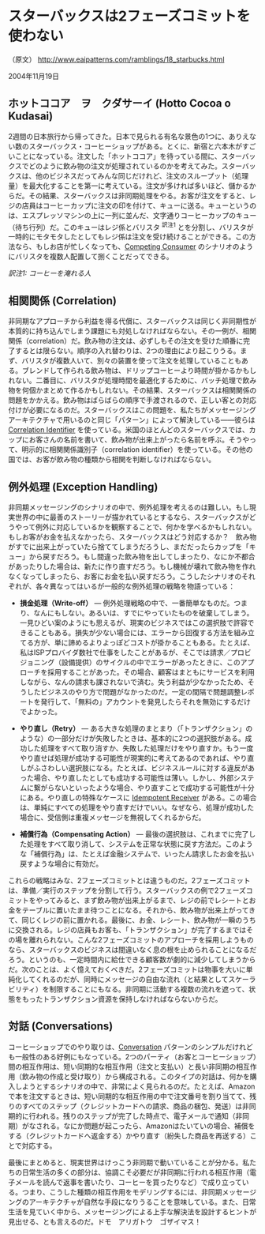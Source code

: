 # スターバックスは2フェーズコミットを使わない #
（原文） http://www.eaipatterns.com/ramblings/18_starbucks.html

2004年11月19日

## ホットココア　ヲ　クダサーイ (Hotto Cocoa o Kudasai) ##

2週間の日本旅行から帰ってきた。日本で見られる有名な景色の1つに、ありえない数のスターバックス・コーヒーショップがある。とくに、新宿と六本木がすごいことになっている。注文した「ホットココア」を待っている間に、スターバックスでどのように飲み物の注文が処理されているのかを考えてみた。スターバックスは、他のビジネスだってみんな同じだけれど、注文のスループット（処理量）を最大化することを第一に考えている。注文が多ければ多いほど、儲かるからだ。その結果、スターバックスは非同期処理をやる。お客が注文をすると、レジの店員はコーヒーカップに注文の印を付けて、キューに送る。キューというのは、エスプレッソマシンの上に一列に並んだ、文字通りコーヒーカップのキュー（待ち行列）だ。このキューはレジ係とバリスタ <sup>訳注1</sup> とを分割し、バリスタが一時的にモタモタしたとしてもレジ係は注文を受け続けることができる。この方法なら、もしお店が忙しくなっても、[Competing Consumer](http://www.eaipatterns.com/CompetingConsumers.html) のシナリオのようにバリスタを複数人配置して捌くことだってできる。

_訳注1: コーヒーを淹れる人_

## 相関関係 (Correlation) ##

非同期なアプローチから利益を得る代償に、スターバックスは同じく非同期性が本質的に持ち込んでしまう課題にも対処しなければならない。その一例が、相関関係（correlation）だ。飲み物の注文は、必ずしもその注文を受けた順番に完了するとは限らない。順序の入れ替わりは、2つの理由により起こりうる。まず、バリスタが複数人いて、別々の装置を使って注文を処理していることもある。ブレンドして作られる飲み物は、ドリップコーヒーより時間が掛かるかもしれない。二番目に、バリスタが処理時間を最適化するために、バッチ処理で飲み物を何個かまとめて作るかもしれない。その結果、スターバックスは相関関係の問題をかかえる。飲み物はばらばらの順序で手渡されるので、正しい客との対応付けが必要になるのだ。スターバックスはこの問題を、私たちがメッセージングアーキテクチャで用いるのと同じ「パターン」によって解決している――彼らは [Correlation Identifier](http://www.eaipatterns.com/CorrelationIdentifier.html) を使っている。米国のほとんどのスターバックスでは、カップにお客さんの名前を書いて、飲み物が出来上がったら名前を呼ぶ。そうやって、明示的に相関関係識別子（correlation identifier）を使っている。その他の国では、お客が飲み物の種類から相関を判断しなければならない。

## 例外処理 (Exception Handling) ##

非同期メッセージングのシナリオの中で、例外処理を考えるのは難しい。もし現実世界の中に最善のストーリーが描かれているとするなら、スターバックスがどうやって例外に対応しているかを観察することで、何かを学べるかもしれない。もしお客がお金を払えなかったら、スターバックスはどう対応するか？　飲み物がすでに出来上がっていたら捨ててしまうだろうし、まだだったらカップを「キュー」から戻すだろう。もし間違った飲み物を出してしまったり、なにか不都合があったりした場合は、新たに作り直すだろう。もし機械が壊れて飲み物を作れなくなってしまったら、お客にお金を払い戻すだろう。こうしたシナリオのそれぞれが、各々異なってはいるが一般的な例外処理の戦略を物語っている：

  * **損金処理（Write-off）** ― 例外処理戦略の中で、一番簡単なものだ。つまり、なんにもしない。あるいは、すでにやっていたものを破棄してしまう。一見ひどい案のようにも思えるが、現実のビジネスではこの選択肢で許容できることもある。損失が少ない場合には、エラーから回復する方法を組み立てる方が、単に諦めるよりよっぽどコストが掛かることもある。たとえば、私はISPプロバイダ数社で仕事をしたことがあるが、そこでは請求／プロビジョニング（設備提供）のサイクルの中でエラーがあったときに、このアプローチを採用することがあった。その場合、顧客はまともにサービスを利用しながら、なんの請求も課されないで済む。失う利益が少なかったため、そうしたビジネスのやり方で問題がなかったのだ。一定の間隔で問題調整レポートを発行して、「無料の」アカウントを発見したらそれを無効にするだけでよかった。

  * **やり直し（Retry）** ― ある大きな処理のまとまり（「トランザクション」のような）の一部分だけが失敗したときは、基本的に2つの選択肢がある。成功した処理をすべて取り消すか、失敗した処理だけをやり直すか。もう一度やり直せば処理が成功する可能性が現実的に考えてあるのであれば、やり直しがふさわしい選択肢になる。たとえば、ビジネスルールに対する違反があった場合、やり直したとしても成功する可能性は薄い。しかし、外部システムに繋がらないといったような場合、やり直すことで成功する可能性が十分にある。やり直しの特殊なケースに [Idempotent Receiver](http://www.eaipatterns.com/IdempotentReceiver.html) がある。この場合は、単純にすべての処理をやり直すだけでいい。なぜなら、処理が成功した場合に、受信側は重複メッセージを無視してくれるからだ。

  * **補償行為（Compensating Action）** ― 最後の選択肢は、これまでに完了した処理をすべて取り消して、システムを正常な状態に戻す方法だ。このような「補償行為」は、たとえば金融システムで、いったん請求したお金を払い戻すような場合に有効だ。

これらの戦略はみな、2フェーズコミットとは違うものだ。2フェーズコミットは、準備／実行のステップを分割して行う。スターバックスの例で2フェーズコミットをやってみると、まず飲み物が出来上がるまで、レジの前でレシートとお金をテーブルに置いたまま待つことになる。それから、飲み物が出来上がってきて、同じくレジの前に置かれる。最後に、お金、レシート、飲み物が一瞬のうちに交換される。レジの店員もお客も、「トランザクション」が完了するまではその場を離れられない。こんな2フェーズコミットのアプローチを採用しようものなら、スターバックスのビジネスは間違いなく息の根を止められることになるだろう。というのも、一定時間内に給仕できる顧客数が劇的に減少してしまうからだ。次のことは、よく憶えておくべきだ。2フェーズコミットは物事を大いに単純化してくれるのだが、同時にメッセージの自由な流れ（と結果としてスケーラビリティ）を制限することにもなる。非同期に活動する複数の流れを遮って、状態をもったトランザクション資源を保持しなければならないからだ。

## 対話 (Conversations) ##

コーヒーショップでのやり取りは、[Conversation](http://www.eaipatterns.com/ramblings/09_correlation.html) パターンのシンプルだけれども一般性のある好例にもなっている。2つのパーティ（お客とコーヒーショップ）間の相互作用は、短い同期的な相互作用（注文と支払い）と長い非同期の相互作用（飲み物の作成と受け取り）から構成される。このタイプの対話は、何かを購入しようとするシナリオの中で、非常によく見られるのだ。たとえば、Amazonで本を注文するときは、短い同期的な相互作用の中で注文番号を割り当てて、残りのすべてのステップ（クレジットカードへの請求、商品の梱包、発送）は非同期的に行われる。残りのステップが完了した時点で、電子メールで通知（非同期）がなされる。なにか問題が起こったら、Amazonはたいていの場合、補償をする（クレジットカードへ返金する）かやり直す（紛失した商品を再送する）ことで対応する。

最後にまとめると、現実世界はけっこう非同期で動いていることが分かる。私たちの日常生活の多くの部分は、協調こそ必要だが非同期に行われる相互作用（電子メールを読んで返事を書いたり、コーヒーを買ったりなど）で成り立っている。つまり、こうした種類の相互作用をモデリングするには、非同期メッセージングのアーキテクチャが自然な手段になりうることを意味している。また、日常生活を見ていく中から、メッセージングによる上手な解決法を設計するヒントが見出せる、とも言えるのだ。ドモ　アリガトウ　ゴザイマス！